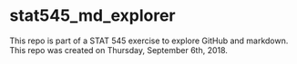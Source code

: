 # stat545_md_explorer
This repo is part of a STAT 545 exercise to explore GitHub and markdown.
This repo was created on Thursday, September 6th, 2018.
